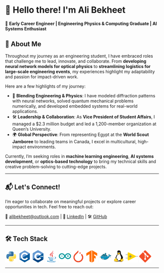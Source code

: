 # 👋 Hello there! I'm Ali Bekheet 

🚀 **Early Career Engineer | Engineering Physics & Computing Graduate | AI Systems Enthusiast**

## 🌟 About Me

Throughout my journey as an engineering student, I have embraced roles that challenge me to lead, innovate, and collaborate. From **developing neural network models for optical physics** to **streamlining logistics for large-scale engineering events**, my experiences highlight my adaptability and passion for impact-driven work.

Here are a few highlights of my journey:
- 📡 **Blending Engineering & Physics**: I have modeled diffraction patterns with neural networks, solved quantum mechanical problems numerically, and developed embedded systems for real-world applications.  
- 🛠️ **Leadership & Collaboration**: As **Vice President of Student Affairs**, I managed a $2.3 million budget and led a 1,200-member organization at Queen’s University.  
- 🌍 **Global Perspective**: From representing Egypt at the **World Scout Jamboree** to leading teams in Canada, I excel in multicultural, high-impact environments.

Currently, I’m seeking roles in **machine learning engineering**, **AI systems development**, or **optics-based technology** to bring my technical skills and creative problem-solving to cutting-edge projects.

---

## 📬 Let's Connect!

I’m eager to collaborate on meaningful projects or explore career opportunities in tech. Feel free to reach out:

<p align="left">
  📧 <a href="mailto:alibekheet@outlook.com">alibekheet@outlook.com</a> |
  💼 <a href="https://www.linkedin.com/in/awbekheet/">LinkedIn</a> |
  🛠️ <a href="https://github.com/a-bekheet">GitHub</a>
</p>

---

## 🛠️ Tech Stack
<p align="left">
<img src="https://raw.githubusercontent.com/devicons/devicon/master/icons/python/python-original.svg" alt="python" width="40" height="40"/>
<img src="https://raw.githubusercontent.com/devicons/devicon/master/icons/c/c-original.svg" alt="c" width="40" height="40"/>
<img src="https://raw.githubusercontent.com/devicons/devicon/master/icons/cplusplus/cplusplus-original.svg" alt="cplusplus" width="40" height="40"/>
<img src="https://raw.githubusercontent.com/devicons/devicon/master/icons/java/java-original.svg" alt="java" width="40" height="40"/>
<img src="https://raw.githubusercontent.com/devicons/devicon/master/icons/arduino/arduino-original.svg" alt="arduino" width="40" height="40"/>
<img src="https://raw.githubusercontent.com/devicons/devicon/master/icons/pytorch/pytorch-original.svg" alt="pytorch" width="40" height="40"/>
<img src="https://raw.githubusercontent.com/devicons/devicon/master/icons/tensorflow/tensorflow-original.svg" alt="tensorflow" width="40" height="40"/>
<img src="https://raw.githubusercontent.com/devicons/devicon/master/icons/docker/docker-original.svg" alt="docker" width="40" height="40"/>
<img src="https://raw.githubusercontent.com/devicons/devicon/master/icons/linux/linux-original.svg" alt="linux" width="40" height="40"/>
<img src="https://raw.githubusercontent.com/devicons/devicon/master/icons/labview/labview-original.svg" alt="labview" width="40" height="40"/>
<img src="https://raw.githubusercontent.com/devicons/devicon/master/icons/git/git-original.svg" alt="git" width="40" height="40"/>
</p>

---
